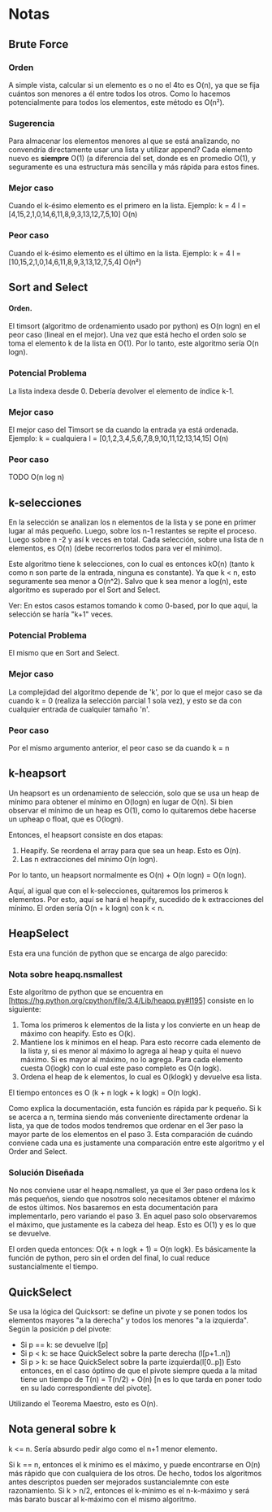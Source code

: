 # Notas

## Brute Force

### Orden
A simple vista, calcular si un elemento es o no el 4to es O(n), ya que se fija cuántos son menores a él entre todos los otros. Como lo hacemos potencialmente para todos los elementos, este método es O(n²).

### Sugerencia
Para almacenar los elementos menores al que se está analizando, no convendría directamente usar una lista y utilizar append? Cada elemento nuevo es **siempre** O(1) (a diferencia del set, donde es en promedio O(1), y seguramente es una estructura más sencilla y más rápida para estos fines.

### Mejor caso
Cuando el k-ésimo elemento es el primero en la lista. Ejemplo:
k = 4
l = [4,15,2,1,0,14,6,11,8,9,3,13,12,7,5,10]
O(n)

### Peor caso
Cuando el k-ésimo elemento es el último en la lista. Ejemplo:
k = 4
l = [10,15,2,1,0,14,6,11,8,9,3,13,12,7,5,4]
O(n²)

## Sort and Select

#### Orden.
El timsort (algoritmo de ordenamiento usado por python) es O(n logn) en el peor caso (lineal en el mejor). Una vez que está hecho el orden solo se toma el elemento k de la lista en O(1). Por lo tanto, este algoritmo sería O(n logn).

### Potencial Problema
La lista indexa desde 0. Debería devolver el elemento de índice k-1.

### Mejor caso
El mejor caso del Timsort se da cuando la entrada ya está ordenada. Ejemplo:
k = cualquiera
l = [0,1,2,3,4,5,6,7,8,9,10,11,12,13,14,15]
O(n)

### Peor caso
TODO
O(n log n)

## k-selecciones

En la selección se analizan los n elementos de la lista y se pone en primer lugar al más pequeño. Luego, sobre los n-1 restantes se repite el proceso. Luego sobre n -2 y así k veces en total. Cada selección, sobre una lista de n elementos, es O(n) (debe recorrerlos todos para ver el mínimo).

Este algoritmo tiene k selecciones, con lo cual es entonces kO(n) (tanto k como n son parte de la entrada, ninguna es constante). Ya que k < n, esto seguramente sea menor a O(n^2). Salvo que k sea menor a log(n), este algoritmo es superado por el Sort and Select.

Ver: En estos casos estamos tomando k como 0-based, por lo que aquí, la selección se haría "k+1" veces.

### Potencial Problema
El mismo que en Sort and Select.

### Mejor caso
La complejidad del algoritmo depende de 'k', por lo que el mejor caso se da cuando k = 0 (realiza la selección parcial 1 sola vez), y esto se da con cualquier entrada de cualquier tamaño 'n'.

### Peor caso
Por el mismo argumento anterior, el peor caso se da cuando k = n

## k-heapsort

Un heapsort es un ordenamiento de selección, solo que se usa un heap de mínimo para obtener el mínimo en O(logn) en lugar de O(n). Si bien observar el mínimo de un heap es O(1), como lo quitaremos debe hacerse un upheap o float, que es O(logn).

Entonces, el heapsort consiste en dos etapas:

1. Heapify. Se reordena el array para que sea un heap. Esto es O(n).
2. Las n extracciones del mínimo O(n logn).

Por lo tanto, un heapsort normalmente es O(n) + O(n logn) = O(n logn).

Aquí, al igual que con el k-selecciones, quitaremos los primeros k elementos. Por esto, aquí se hará el heapify, sucedido de k extracciones del mínimo. El orden sería O(n + k logn) con k < n.

## HeapSelect
Esta era una función de python que se encarga de algo parecido:
### Nota sobre heapq.nsmallest

Este algoritmo de python que se encuentra en [https://hg.python.org/cpython/file/3.4/Lib/heapq.py#l195] consiste en lo siguiente:

1. Toma los primeros k elementos de la lista y los convierte en un heap de máximo con heapify. Esto es O(k).
2. Mantiene los k mínimos en el heap. Para esto recorre cada elemento de la lista y, si es menor al máximo lo agrega al heap y quita el nuevo máximo. Si es mayor al máximo, no lo agrega. Para cada elemento cuesta O(logk) con lo cual este paso completo es O(n logk).
3. Ordena el heap de k elementos, lo cual es O(klogk) y devuelve esa lista.

El tiempo entonces es O (k + n logk + k logk) = O(n logk).

Como explica la documentación, esta función es rápida par k pequeño. Si k se acerca a n, termina siendo más conveniente directamente ordenar la lista, ya que de todos modos tendremos que ordenar en el 3er paso la mayor parte de los elementos en el paso 3. Esta comparación de cuándo conviene cada una es justamente una comparación entre este algoritmo y el Order and Select.

### Solución Diseñada

No nos conviene usar el heapq.nsmallest, ya que el 3er paso ordena los k más pequeños, siendo que nosotros solo necesitamos obtener el máximo de estos últimos. Nos basaremos en esta documentación para implementarlo, pero variando el paso 3. En aquel paso solo observaremos el máximo, que justamente es la cabeza del heap. Esto es O(1) y es lo que se devuelve.

El orden queda entonces: O(k + n logk + 1) = O(n logk). Es básicamente la función de python, pero sin el orden del final, lo cual reduce sustancialmente el tiempo.

## QuickSelect
Se usa la lógica del Quicksort: se define un pivote y se ponen todos los elementos mayores "a la derecha" y todos los menores "a la izquierda". Según la posición p del pivote:
- Si p == k: se devuelve l[p]
- Si p < k: se hace QuickSelect sobre la parte derecha (l[p+1..n])
- Si p > k: se hace QuickSelect sobre la parte izquierda(l[0..p])
Esto entonces, en el caso óptimo de que el pivote siempre queda a la mitad tiene un tiempo de T(n) = T(n/2) + O(n) [n es lo que tarda en poner todo en su lado correspondiente del pivote].

Utilizando el Teorema Maestro, esto es O(n).


## Nota general sobre k

k <= n. Sería absurdo pedir algo como el n+1 menor elemento.

Si k == n, entonces el k mínimo es el máximo, y puede encontrarse en O(n) más rápido que con cualquiera de los otros. De hecho, todos los algoritmos antes descriptos pueden ser mejorados sustancialemnte con este razonamiento. Si k > n/2, entonces el k-mínimo es el n-k-máximo y será más barato buscar al k-máximo con el mismo algoritmo.
